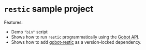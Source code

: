 # `restic` sample project

Features:

- Demo `"bin"` script
- Shows how to run `restic` programmatically using the [Gobot API](https://github.com/benallfree/gobot/tree/v1.0.0-alpha.20/docs/readme.md).
- Shows how to add [gobot-restic](https://www.npmjs.com/package/gobot-restic) as a version-locked dependency.
